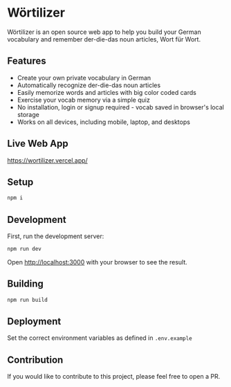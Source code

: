 # Wörtilizer

Wörtilizer is an open source web app to help you build your German vocabulary and remember der-die-das noun articles, Wort für Wort.

## Features

- Create your own private vocabulary in German
- Automatically recognize der-die-das noun articles
- Easily memorize words and articles with big color coded cards
- Exercise your vocab memory via a simple quiz
- No installation, login or signup required - vocab saved in browser's local storage
- Works on all devices, including mobile, laptop, and desktops

## Live Web App

https://wortilizer.vercel.app/

## Setup

```bash
npm i
```

## Development

First, run the development server:

```bash
npm run dev
```

Open [http://localhost:3000](http://localhost:3000) with your browser to see the result.

## Building

```bash
npm run build
```

## Deployment

Set the correct environment variables as defined in `.env.example`

## Contribution

If you would like to contribute to this project, please feel free to open a PR.
